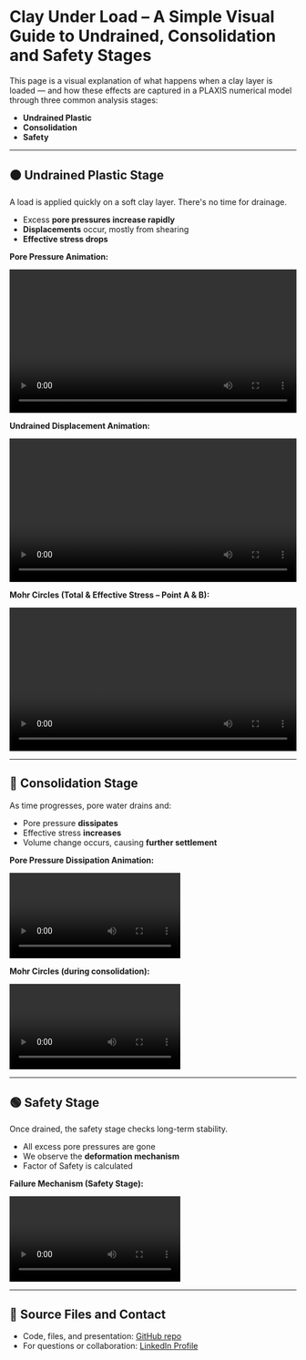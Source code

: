 # Clay Under Load – A Simple Visual Guide to Undrained, Consolidation and Safety Stages

This page is a visual explanation of what happens when a clay layer is loaded — and how these effects are captured in a PLAXIS numerical model through three common analysis stages:

- **Undrained Plastic**
- **Consolidation**
- **Safety**

---

## 🟠 Undrained Plastic Stage

A load is applied quickly on a soft clay layer. There's no time for drainage.

- Excess **pore pressures increase rapidly**
- **Displacements** occur, mostly from shearing
- **Effective stress drops**

**Pore Pressure Animation:**

<video controls style="width: 100%; display: block;">
  <source src="assets/LoadEng.mp4" type="video/mp4">
  Your browser does not support the video tag.
</video>


**Undrained Displacement Animation:**

<video controls style="width: 100%; max-width: 800px; display: block; margin: 0 auto;">
  <source src="assets/LoadMC_1_Eng.mp4" type="video/mp4">
</video>

**Mohr Circles (Total & Effective Stress – Point A & B):**

<video controls style="width: 100%; max-width: 800px; display: block; margin: 0 auto;">
  <source src="assets/LoadMC_2_Eng.mp4" type="video/mp4">
</video>

---

## 🔵 Consolidation Stage

As time progresses, pore water drains and:

- Pore pressure **dissipates**
- Effective stress **increases**
- Volume change occurs, causing **further settlement**

**Pore Pressure Dissipation Animation:**

<video controls>
  <source src="assets/Cons2_Eng.mp4" type="video/mp4">
</video>

**Mohr Circles (during consolidation):**

<video controls>
  <source src="assets/Cons_MC_1_Eng.mp4" type="video/mp4">
</video>

---

## 🟢 Safety Stage

Once drained, the safety stage checks long-term stability.

- All excess pore pressures are gone
- We observe the **deformation mechanism**
- Factor of Safety is calculated

**Failure Mechanism (Safety Stage):**

<video controls>
  <source src="assets/SSR.mp4" type="video/mp4">
</video>

---

## 🔗 Source Files and Contact

- Code, files, and presentation: [GitHub repo](https://github.com/tuusuario/clay-staged-plaxis)
- For questions or collaboration: [LinkedIn Profile](https://linkedin.com/in/tuusuario)
